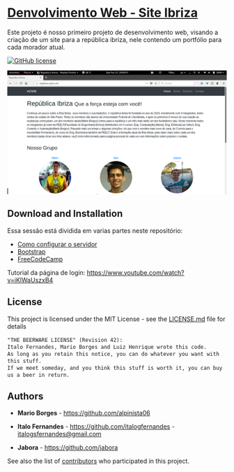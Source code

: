 # [Denvolvimento Web - Site Ibriza](http://191.54.146.135/)

Este projeto é nosso primeiro projeto de desenvolvimento web, visando a criação de um site para a república ibriza, nele contendo um portfólio para cada morador atual.

[![GitHub license](https://img.shields.io/badge/license-MIT-blue.svg)](https://github.com/alpinista06/Site_Ibriza/blob/master/LICENSE)

[![Preview](docs/preview.png)](http://repibriza.sytes.net/)

## Download and Installation

Essa sessão está dividida em varias partes neste repositório:
* [Como configurar o servidor](docs/wiki/how_to_setup_server.md)
* [Bootstrap](https://startbootstrap.com/template-categories/all/)
* [FreeCodeCamp](https://www.freecodecamp.org/)

Tutorial da página de login:
https://www.youtube.com/watch?v=iKlWaUszxB4


## License

This project is licensed under the MIT License - see the [LICENSE.md](LICENSE.md) file for details

```
"THE BEERWARE LICENSE" (Revision 42):
Italo Fernandes, Mario Borges and Luiz Henrique wrote this code.
As long as you retain this notice, you can do whatever you want with this stuff.
If we meet someday, and you think this stuff is worth it, you can buy us a beer in return.
```
## Authors

* **Mario Borges** - https://github.com/alpinista06

* **Italo Fernandes** - https://github.com/italogfernandes - italogsfernandes@gmail.com

* **Jabora** - https://github.com/jabora

See also the list of [contributors](https://github.com/alpinista06/Site_Ibriza/contributors) who participated in this project.
